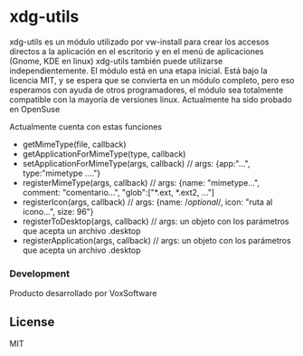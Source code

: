 # xdg-utils

xdg-utils es un módulo utilizado por vw-install para crear los accesos directos a la aplicación en el escritorio y en el menú de aplicaciones (Gnome, KDE en linux) 
xdg-utils también puede utilizarse independientemente. El módulo está en una etapa inicial. 
Está bajo la licencia MIT, y se espera que se convierta en un módulo completo, pero eso esperamos con ayuda de otros programadores, el módulo sea totalmente compatible con la mayoría de versiones linux. Actualmente ha sido probado en OpenSuse

Actualmente cuenta con estas funciones
- getMimeType(file, callback)
- getApplicationForMimeType(type, callback)
- setApplicationForMimeType(args, callback) // args: {app:"...", type:"mimetype ...."}
- registerMimeType(args, callback) // args: {name: "mimetype...", comment: "comentario...", "glob":["*.ext, *.ext2, ..."]
- registerIcon(args, callback) // args: {name: /*optional*/, icon: "ruta al icono...", size: 96"}
- registerToDesktop(args, callback) // args: un objeto con los parámetros que acepta un archivo .desktop
- registerApplication(args, callback) // args: un objeto con los parámetros que acepta un archivo .desktop 




### Development
Producto desarrollado por VoxSoftware


License
----

MIT


   